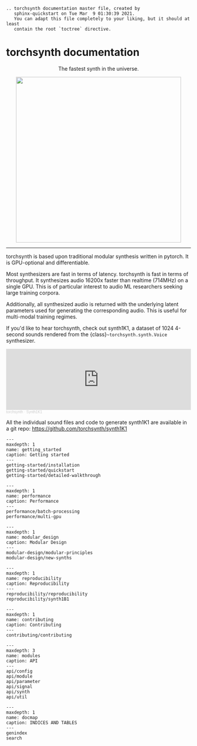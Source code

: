 ```{eval-rst}
.. torchsynth documentation master file, created by
   sphinx-quickstart on Tue Mar  9 01:30:39 2021.
   You can adapt this file completely to your liking, but it should at least
   contain the root `toctree` directive.
```


# torchsynth documentation

<div align="center">

The fastest synth in the universe.

<img width="450px" src="_static/images/logo-with-caption.jpg">

</div>

<hr>

torchsynth is based upon traditional modular synthesis written in
pytorch. It is GPU-optional and differentiable.

Most synthesizers are fast in terms of latency. torchsynth is fast
in terms of throughput. It synthesizes audio 16200x faster than
realtime (714MHz) on a single GPU. This is of particular interest
to audio ML researchers seeking large training corpora.

Additionally, all synthesized audio is returned with the underlying
latent parameters used for generating the corresponding audio. This
is useful for multi-modal training regimes.

If you'd like to hear torchsynth, check out synth1K1, a dataset of 
1024 4-second sounds rendered from the {class}`~torchsynth.synth.Voice`
synthesizer.

<iframe width="100%" height="166" scrolling="no" frameborder="no" allow="autoplay" 
src="https://w.soundcloud.com/player/?url=https%3A//api.soundcloud.com/tracks/1035755485&color=%23792ee5&auto_play=false&hide_related=false&show_comments=true&show_user=true&show_reposts=false&show_teaser=true"></iframe><div style="font-size: 10px; color: #cccccc;line-break: anywhere;word-break: normal;overflow: hidden;white-space: nowrap;text-overflow: ellipsis; font-family: Interstate,Lucida Grande,Lucida Sans Unicode,Lucida Sans,Garuda,Verdana,Tahoma,sans-serif;font-weight: 100;"><a href="https://soundcloud.com/user-357924775" title="torchsynth" target="_blank" style="color: #cccccc; text-decoration: none;">torchsynth</a> · <a href="https://soundcloud.com/user-357924775/synth1k1" title="Synth1K1" target="_blank" style="color: #cccccc; text-decoration: none;">Synth1K1</a></div>

All the individual sound files and code to generate synth1K1 are available in a 
git repo: https://github.com/torchsynth/synth1K1 


```{toctree}
---
maxdepth: 1
name: getting_started
caption: Getting started
---
getting-started/installation
getting-started/quickstart
getting-started/detailed-walkthrough
```


```{toctree}
---
maxdepth: 1
name: performance
caption: Performance
---
performance/batch-processing
performance/multi-gpu
```

```{toctree}
---
maxdepth: 1
name: modular_design
caption: Modular Design
---
modular-design/modular-principles
modular-design/new-synths
```


```{toctree}
---
maxdepth: 1
name: reproducibility
caption: Reproducibility
---
reproducibility/reproducibility
reproducibility/synth1B1
```


```{toctree}
---
maxdepth: 1
name: contributing
caption: Contributing
---
contributing/contributing
```


```{toctree}
---
maxdepth: 3
name: modules
caption: API
---
api/config
api/module
api/parameter
api/signal
api/synth
api/util
```


```{toctree}
---
maxdepth: 1
name: docmap
caption: INDICES AND TABLES
---
genindex
search
```
